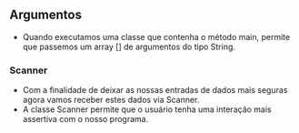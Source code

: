 ## Argumentos
- Quando executamos uma classe que contenha o método main, permite que passemos um array [] de argumentos do tipo String.

### Scanner
- Com a finalidade de deixar as nossas entradas de dados mais seguras agora vamos receber estes dados via Scanner.
- A classe Scanner permite que o usuário tenha uma interação mais assertiva com o nosso programa.

